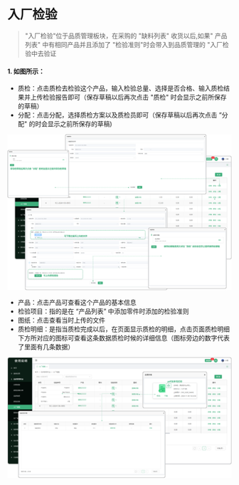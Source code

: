 # 入厂检验

> "入厂检验"位于品质管理板块，在采购的 "缺料列表" 收货以后,如果" 产品列表" 中有相同产品并且添加了 "检验准则"时会带入到品质管理的 "入厂检验中去验证

 #### 1. 如图所示：

* 质检：点击质检去检验这个产品，输入检验总量、选择是否合格、输入质检结果并上传检验报告即可（保存草稿以后再次点击 "质检" 时会显示之前所保存的草稿）
* 分配：点击分配，选择质检方案以及质检员即可（保存草稿以后再次点击 ”分配" 的时会显示之前所保存的草稿)

![如图所示](../file/pz-rcjy1.png)

* 产品：点击产品可查看这个产品的基本信息
* 检验项目：指的是在 “产品列表” 中添加零件时添加的检验准则
* 图纸：点击查看当时上传的文件
* 质检明细：是指当质检完成以后，在页面显示质检的明细，点击页面质检明细下方所对应的图标可查看这条数据质检时候的详细信息（图标旁边的数字代表了里面有几条数据）

![如图所示](../file/pz-rcjy2.png)